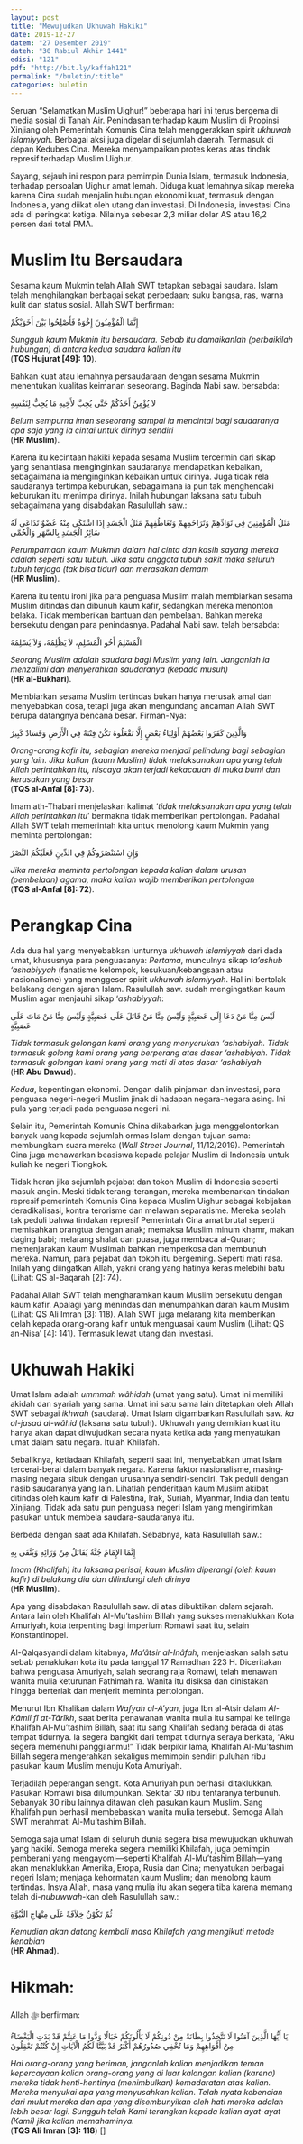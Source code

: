 ```yaml
---
layout: post
title: "Mewujudkan Ukhuwah Hakiki"
date: 2019-12-27
datem: "27 Desember 2019"
dateh: "30 Rabiul Akhir 1441"
edisi: "121"
pdf: "http://bit.ly/kaffah121"
permalink: "/buletin/:title"
categories: buletin
---
```


Seruan “Selamatkan Muslim Uighur!” beberapa hari ini terus bergema di media sosial di Tanah Air. Penindasan terhadap kaum Muslim di Propinsi Xinjiang oleh Pemerintah Komunis Cina telah menggerakkan spirit *ukhuwah islamiyyah*. Berbagai aksi juga digelar di sejumlah daerah. Termasuk di depan Kedubes Cina. Mereka menyampaikan protes keras atas tindak represif terhadap Muslim Uighur.

Sayang, sejauh ini respon para pemimpin Dunia Islam, termasuk Indonesia, terhadap persoalan Uighur amat lemah. Diduga kuat lemahnya sikap mereka karena Cina sudah menjalin hubungan ekonomi kuat, termasuk dengan Indonesia, yang diikat oleh utang dan investasi. Di Indonesia, investasi Cina ada di peringkat ketiga. Nilainya sebesar 2,3 miliar dolar AS atau 16,2 persen dari total PMA.

# Muslim Itu Bersaudara

Sesama kaum Mukmin telah Allah SWT tetapkan sebagai saudara. Islam telah menghilangkan berbagai sekat perbedaan; suku bangsa, ras, warna kulit dan status sosial. Allah SWT berfirman:

<p class="text-right-arabic">
إِنَّمَا الْمُؤْمِنُونَ إِخْوَةٌ فَأَصْلِحُوا بَيْنَ أَخَوَيْكُمْ
</p>

<p class="text-right-arti">
<i>Sungguh kaum Mukmin itu bersaudara. Sebab itu damaikanlah (perbaikilah hubungan) di antara kedua saudara kalian itu</i><br>
(<b>TQS Hujurat [49]: 10</b>).
</p>

Bahkan kuat atau lemahnya persaudaraan dengan sesama Mukmin menentukan kualitas keimanan seseorang. Baginda Nabi saw. bersabda:

<p class="text-right-arabic">
لا يُؤْمِنُ أَحَدُكُمْ حَتَّى يُحِبَّ لأَخِيهِ مَا يُحِبُّ لِنَفْسِهِ
</p>

<p class="text-right-arti">
<i>Belum sempurna iman seseorang sampai ia mencintai bagi saudaranya apa saja yang ia cintai untuk dirinya sendiri</i><br>
(<b>HR Muslim</b>).
</p>

Karena itu kecintaan hakiki kepada sesama Muslim tercermin dari sikap yang senantiasa menginginkan saudaranya mendapatkan kebaikan, sebagaimana ia menginginkan kebaikan untuk dirinya. Juga tidak rela saudaranya tertimpa keburukan, sebagaimana ia pun tak menghendaki keburukan itu menimpa dirinya. Inilah hubungan laksana satu tubuh sebagaimana yang disabdakan Rasulullah saw.:

<p class="text-right-arabic">
مَثَلُ الْمُؤْمِنِينَ فِى تَوَادِّهِمْ وَتَرَاحُمِهِمْ وَتَعَاطُفِهِمْ مَثَلُ الْجَسَدِ إِذَا اشْتَكَى مِنْهُ عُضْوٌ تَدَاعَى لَهُ سَائِرُ الْجَسَدِ بِالسَّهَرِ وَالْحُمَّى
</p>

<p class="text-right-arti">
<i>Perumpamaan kaum Mukmin dalam hal cinta dan kasih sayang mereka adalah seperti satu tubuh. Jika satu anggota tubuh sakit maka seluruh tubuh terjaga (tak bisa tidur) dan merasakan demam</i><br>
(<b>HR Muslim</b>).
</p>

Karena itu tentu ironi jika para penguasa Muslim malah membiarkan sesama Muslim ditindas dan dibunuh kaum kafir, sedangkan mereka menonton belaka. Tidak memberikan bantuan dan pembelaan. Bahkan mereka bersekutu dengan para penindasnya. Padahal Nabi saw. telah bersabda:

<p class="text-right-arabic">
الْمُسْلِمُ أَخُو الْمُسْلِمِ، لاَ يَظْلِمُهُ، وَلاَ يُسْلِمُهُ
</p>

<p class="text-right-arti">
<i>Seorang Muslim adalah saudara bagi Muslim yang lain. Janganlah ia menzalimi dan menyerahkan saudaranya (kepada musuh)</i><br>
(<b>HR al-Bukhari</b>).
</p>

Membiarkan sesama Muslim tertindas bukan hanya merusak amal dan menyebabkan dosa, tetapi juga akan mengundang ancaman Allah SWT berupa datangnya bencana besar. Firman-Nya:

<p class="text-right-arabic">
وَالَّذِينَ كَفَرُوا بَعْضُهُمْ أَوْلِيَاءُ بَعْضٍ إِلَّا تَفْعَلُوهُ تَكُنْ فِتْنَةٌ فِي الْأَرْضِ وَفَسَادٌ كَبِيرٌ
</p>

<p class="text-right-arti">
<i>Orang-orang  kafir itu, sebagian mereka menjadi pelindung bagi sebagian yang lain. Jika kalian (kaum Muslim) tidak melaksanakan apa yang telah Allah perintahkan itu, niscaya akan terjadi kekacauan di muka bumi dan kerusakan yang besar</i><br>
(<b>TQS al-Anfal [8]: 73</b>).
</p>

Imam ath-Thabari menjelaskan kalimat ‘*tidak melaksanakan apa yang telah Allah perintahkan itu*’ bermakna tidak memberikan pertolongan. Padahal Allah SWT telah memerintah kita untuk menolong kaum Mukmin yang meminta pertolongan:

<p class="text-right-arabic">
وَإِنِ اسْتَنْصَرُوكُمْ فِي الدِّينِ فَعَلَيْكُمُ النَّصْرُ
</p>

<p class="text-right-arti">
<i>Jika mereka meminta pertolongan kepada kalian dalam urusan (pembelaan) agama, maka kalian wajib memberikan pertolongan</i><br>
(<b>TQS al-Anfal [8]: 72</b>).
</p>

# Perangkap Cina

Ada dua hal yang menyebabkan lunturnya *ukhuwah islamiyyah* dari dada umat, khususnya para penguasanya: *Pertama*, munculnya sikap *ta’ashub ‘ashabiyyah* (fanatisme kelompok, kesukuan/kebangsaan atau nasionalisme) yang menggeser spirit *ukhuwah islamiyyah*. Hal ini bertolak belakang dengan ajaran Islam. Rasulullah saw. sudah mengingatkan kaum Muslim agar menjauhi sikap ‘*ashabiyyah*:

<p class="text-right-arabic">
لَيْسَ مِنَّا مَنْ دَعَا إِلَى عَصَبِيَّةٍ وَلَيْسَ مِنَّا مَنْ قَاتَلَ عَلَى عَصَبِيَّةٍ وَلَيْسَ مِنَّا مَنْ مَاتَ عَلَى عَصَبِيَّةٍ
</p>

<p class="text-right-arti">
<i>Tidak termasuk golongan kami orang yang menyerukan ‘ashabiyah. Tidak termasuk golong kami orang yang berperang atas dasar ‘ashabiyah. Tidak termasuk golongan kami orang yang mati di atas dasar ‘ashabiyah</i><br>
(<b>HR Abu Dawud</b>).
</p>

*Kedua*, kepentingan ekonomi. Dengan dalih pinjaman dan investasi, para penguasa negeri-negeri Muslim jinak di hadapan negara-negara asing. Ini pula yang terjadi pada penguasa negeri ini.

Selain itu, Pemerintah Komunis China dikabarkan juga menggelontorkan banyak uang kepada sejumlah ormas Islam dengan tujuan sama: membungkam suara mereka (*Wall Street Journal*, 11/12/2019). Pemerintah Cina juga menawarkan beasiswa kepada pelajar Muslim di Indonesia untuk kuliah ke negeri Tiongkok.

Tidak heran jika sejumlah pejabat dan tokoh Muslim di Indonesia seperti masuk angin. Meski tidak terang-terangan, mereka membenarkan tindakan represif pemerintah Komunis Cina kepada Muslim Uighur sebagai kebijakan deradikalisasi, kontra terorisme dan melawan separatisme. Mereka seolah tak peduli bahwa tindakan represif Pemerintah Cina amat brutal seperti memisahkan orangtua dengan anak; memaksa Muslim minum khamr, makan daging babi; melarang shalat dan puasa, juga membaca al-Quran; memenjarakan kaum Muslimah bahkan memperkosa dan membunuh mereka. Namun, para pejabat dan tokoh itu bergeming. Seperti mati rasa. Inilah yang diingatkan Allah, yakni orang yang hatinya keras melebihi batu (Lihat: QS al-Baqarah [2]: 74).

Padahal Allah SWT telah mengharamkan kaum Muslim bersekutu dengan kaum kafir. Apalagi yang menindas dan menumpahkan darah kaum Muslim (Lihat: QS Ali Imran [3]: 118). Allah SWT juga melarang kita memberikan celah kepada orang-orang kafir untuk menguasai kaum Muslim (Lihat: QS an-Nisa’ [4]: 141). Termasuk lewat utang dan investasi.

# Ukhuwah Hakiki

Umat Islam adalah *ummmah wâhidah* (umat yang satu). Umat ini memiliki akidah dan syariah yang sama. Umat ini satu sama lain ditetapkan oleh Allah SWT sebagai *ikhwah* (saudara). Umat Islam digambarkan Rasulullah saw. *ka al-jasad al-wâhid* (laksana satu tubuh). Ukhuwah yang demikian kuat itu hanya akan dapat diwujudkan secara nyata ketika ada yang menyatukan umat dalam satu negara. Itulah Khilafah.

Sebaliknya, ketiadaan Khilafah, seperti saat ini,  menyebabkan umat Islam tercerai-berai dalam banyak negara. Karena faktor nasionalisme, masing-masing negara sibuk dengan urusannya sendiri-sendiri. Tak peduli dengan nasib saudaranya yang lain. Lihatlah penderitaan kaum Muslim akibat ditindas oleh kaum kafir di Palestina, Irak, Suriah, Myanmar, India dan tentu Xinjiang. Tidak ada satu pun penguasa negeri Islam yang mengirimkan pasukan untuk membela saudara-saudaranya itu.

Berbeda dengan saat ada Khilafah. Sebabnya, kata Rasulullah saw.:

<p class="text-right-arabic">
إِنَّمَا الإِمَامُ جُنَّةٌ يُقَاتَلُ مِنْ وَرَائِهِ وَيُتَّقَى بِهِ
</p>

<p class="text-right-arti">
<i>Imam (Khalifah) itu laksana perisai; kaum Muslim diperangi (oleh kaum kafir) di belakang dia dan dilindungi oleh dirinya</i><br>
(<b>HR Muslim</b>).
</p>

Apa yang disabdakan Rasulullah saw. di atas dibuktikan dalam sejarah. Antara lain oleh Khalifah Al-Mu’tashim Billah yang sukses menaklukkan Kota Amuriyah, kota terpenting bagi imperium Romawi saat itu, selain Konstantinopel.

Al-Qalqasyandi dalam kitabnya, *Ma’âtsir al-Inâfah*, menjelaskan salah satu sebab penaklukan kota itu pada tanggal 17 Ramadhan 223 H. Diceritakan bahwa penguasa Amuriyah, salah seorang raja Romawi, telah menawan wanita mulia keturunan Fathimah ra. Wanita itu disiksa dan dinistakan hingga berteriak dan menjerit meminta pertolongan.

Menurut Ibn Khalikan dalam *Wafyah al-A’yan*, juga Ibn al-Atsir dalam *Al-Kâmil fî at-Târîkh*, saat berita penawanan wanita mulia itu sampai ke telinga Khalifah Al-Mu’tashim Billah, saat itu sang Khalifah sedang berada di atas tempat tidurnya. Ia segera bangkit dari tempat tidurnya seraya berkata, “Aku segera memenuhi panggilanmu!” Tidak berpikir lama, Khalifah Al-Mu’tashim Billah segera mengerahkan sekaligus memimpin sendiri puluhan ribu pasukan kaum Muslim menuju Kota Amuriyah.

Terjadilah peperangan sengit. Kota Amuriyah pun berhasil ditaklukkan. Pasukan Romawi bisa dilumpuhkan. Sekitar 30 ribu tentaranya terbunuh. Sebanyak 30 ribu lainnya ditawan oleh pasukan kaum Muslim. Sang Khalifah pun berhasil membebaskan wanita mulia tersebut. Semoga Allah SWT merahmati Al-Mu’tashim Billah.

Semoga saja umat Islam di seluruh dunia segera bisa mewujudkan ukhuwah yang hakiki. Semoga mereka segera memiliki Khilafah, juga pemimpin pemberani yang mengayomi—seperti Khalifah Al-Mu’tashim Billah—yang akan menaklukkan Amerika, Eropa, Rusia dan Cina; menyatukan berbagai negeri Islam; menjaga kehormatan kaum Muslim; dan menolong kaum tertindas. Insya Allah, masa yang mulia itu akan segera tiba karena memang telah di-*nubuwwah*-kan oleh Rasulullah saw.:

<p class="text-right-arabic">
ثُمّ تَكُوْنُ خِلاَفَةً عَلَى مِنْهَاجِ النُّبُوَّةِ
</p>

<p class="text-right-arti">
<i>Kemudian akan datang kembali masa Khilafah yang mengikuti metode kenabian</i><br>
(<b>HR Ahmad</b>).
</p>

<!-- HIKMAH -->
<div class="card mt-5">
<div class="card-header">
<h1>Hikmah:</h1>
</div>

<div class="card-body">
<p class="text-center">
Allah ﷻ  berfirman:
</p>

<p class="text-center-arabic">
يَا أَيُّهَا الَّذِينَ آمَنُوا لَا تَتَّخِذُوا بِطَانَةً مِنْ دُونِكُمْ لَا يَأْلُونَكُمْ خَبَالًا وَدُّوا مَا عَنِتُّمْ قَدْ بَدَتِ الْبَغْضَاءُ مِنْ أَفْوَاهِهِمْ وَمَا تُخْفِي صُدُورُهُمْ أَكْبَرُ قَدْ بَيَّنَّا لَكُمُ الْآيَاتِ إِنْ كُنْتُمْ تَعْقِلُونَ
</p>

<p class="text-center">
<i>
Hai orang-orang yang beriman, janganlah kalian menjadikan teman kepercayaan kalian orang-orang yang di luar kalangan kalian (karena) mereka tidak henti-hentinya (menimbulkan) kemadaratan atas kalian. Mereka menyukai apa yang menyusahkan kalian. Telah nyata kebencian dari mulut mereka dan apa yang disembunyikan oleh hati mereka adalah lebih besar lagi. Sungguh telah Kami terangkan kepada kalian ayat-ayat (Kami) jika kalian memahaminya.
</i><br>
(<b>TQS Ali Imran [3]: 118</b>) []
</p>
</div>
</div>
<!-- END HIKMAH -->

